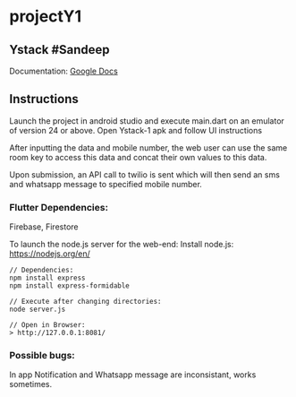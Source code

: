 # projectY1
## Ystack #Sandeep
Documentation: [Google Docs](https://docs.google.com/document/d/1HNPsUDdQm3ldGrIiTa98CT0sv9WR2pAEpK1n4WT3Qic/edit?usp=sharing)

## Instructions

Launch the project in android studio and execute main.dart on an emulator of version 24 or above.
Open Ystack-1 apk and follow UI instructions

After inputting the data and mobile number, the web user can use the same room key to access this data and concat their 
own values to this data.

Upon submission, an API call to twilio is sent which will then send an sms and whatsapp message to specified
mobile number.

### Flutter Dependencies:
 Firebase, Firestore


To launch the node.js server for the web-end:
Install node.js: https://nodejs.org/en/

```
// Dependencies: 
npm install express
npm install express-formidable

// Execute after changing directories: 
node server.js 

// Open in Browser:
> http://127.0.0.1:8081/

```

### Possible bugs:
In app Notification and Whatsapp message are inconsistant, works sometimes.

<br>
